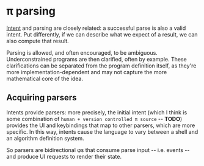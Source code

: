 # π parsing
[Intent](pi-intent.md) and parsing are closely related: a successful parse is also a valid intent. Put differently, if we can describe what we expect of a result, we can also compute that result.

Parsing is allowed, and often encouraged, to be ambiguous. Underconstrained programs are then clarified, often by example. These clarifications can be separated from the program definition itself, as they're more implementation-dependent and may not capture the more mathematical core of the idea.


## Acquiring parsers
Intents provide parsers: more precisely, the initial intent (which I think is some combination of `human + version controlled π source` -- **TODO**) provides the UI and keybindings that map to other parsers, which are more specific. In this way, intents cause the language to vary between a shell and an algorithm definition system.

So parsers are bidirectional φs that consume parse input -- i.e. events -- and produce UI requests to render their state.
